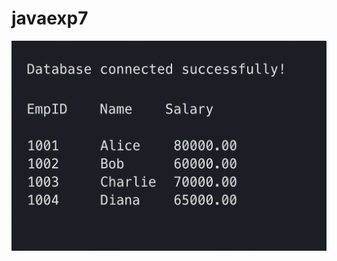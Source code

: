 # javaexp7

![alt text](https://github.com/khushichamoli0012/javaexp7/blob/48a8b2faa7df5f16025f82417b8dabcfb058aacf/PBLJ(output).png)
